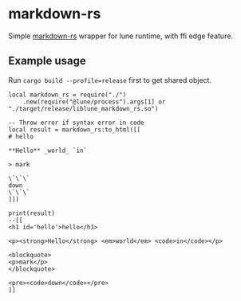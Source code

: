 <!-- markdownlint-disable MD010 -->

# markdown-rs

Simple [markdown-rs](https://github.com/wooorm/markdown-rs) wrapper for lune runtime, with ffi edge feature.

## Example usage

Run `cargo build --profile=release` first to get shared object.

```luau
local markdown_rs = require("./")
	.new(require("@lune/process").args[1] or "./target/release/liblune_markdown_rs.so")

-- Throw error if syntax error in code
local result = markdown_rs:to_html([[
# hello

**Hello** _world_ `in`

> mark

\`\`\`
down
\`\`\`
]])

print(result)
--[[
<h1 id='hello'>hello</h1>

<p><strong>Hello</strong> <em>world</em> <code>in</code></p>

<blockquote>
<p>mark</p>
</blockquote>

<pre><code>down</code></pre>
]]
```
